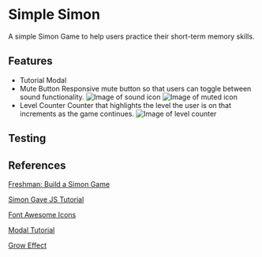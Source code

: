 # Simple Simon          
A simple Simon Game to help users practice their short-term memory skills. 

## Features
* Tutorial Modal
* Mute Button
    Responsive mute button so that users can toggle between sound functionality. 
    <img src=readme-assets/sound alt="Image of sound icon">
    <img src=readme-assets/muted alt="Image of muted icon">
* Level Counter
    Counter that highlights the level the user is on that increments as the game continues. 
    <img src=readme-assets/level-counter alt="Image of level counter">


## Testing

## References
[Freshman: Build a Simon Game](https://freshman.tech/simon-game/)

[Simon Gave JS Tutorial](https://www.youtube.com/watch?v=n_ec3eowFLQ&t=161s)

[Font Awesome Icons](https://www.w3schools.com/icons/fontawesome_icons_intro.asp)

[Modal Tutorial](https://www.w3schools.com/howto/howto_css_modals.asp)

[Grow Effect](https://travis.media/how-to-make-an-item-grow-on-hover-with-css/)